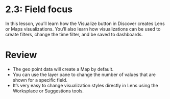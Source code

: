 # 2.3: Field focus

In this lesson, you’ll learn how the Visualize button in Discover creates Lens or Maps visualizations. You’ll also learn how visualizations can be used to create filters, change the time filter, and be saved to dashboards.


# Review

- The geo point data will create a Map by default.
- You can use the layer pane to change the number of values that are shown for a specific field.
- It’s very easy to change visualization styles directly in Lens using the Worksplace or Suggestions tools.
